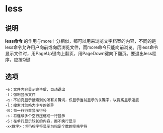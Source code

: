 # **less**

## 说明

**less命令** 的作用与more十分相似，都可以用来浏览文字档案的内容，不同的是less命令允许用户向前或向后浏览文件，而more命令只能向前浏览。用less命令显示文件时，用PageUp键向上翻页，用PageDown键向下翻页。要退出less程序，应按Q键

## 选项

```
-e：文件内容显示完毕后，自动退出
-f：强制显示文件
-g：不加亮显示搜索到的所有关键词，仅显示当前显示的关键字，以提高显示速度
-l：搜索时忽略大小写的差异
-N：每一行行首显示行号
-s：将连续多个空行压缩成一行显示
-S：在单行显示较长的内容，而不换行显示
-x<数字>：将TAB字符显示为指定个数的空格字符
```

